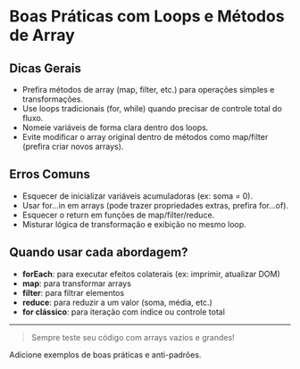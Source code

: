 # Boas Práticas com Loops e Métodos de Array

## Dicas Gerais
- Prefira métodos de array (map, filter, etc.) para operações simples e transformações.
- Use loops tradicionais (for, while) quando precisar de controle total do fluxo.
- Nomeie variáveis de forma clara dentro dos loops.
- Evite modificar o array original dentro de métodos como map/filter (prefira criar novos arrays).

## Erros Comuns
- Esquecer de inicializar variáveis acumuladoras (ex: soma = 0).
- Usar for...in em arrays (pode trazer propriedades extras, prefira for...of).
- Esquecer o return em funções de map/filter/reduce.
- Misturar lógica de transformação e exibição no mesmo loop.

## Quando usar cada abordagem?
- **forEach**: para executar efeitos colaterais (ex: imprimir, atualizar DOM)
- **map**: para transformar arrays
- **filter**: para filtrar elementos
- **reduce**: para reduzir a um valor (soma, média, etc.)
- **for clássico**: para iteração com índice ou controle total

---

> Sempre teste seu código com arrays vazios e grandes!

Adicione exemplos de boas práticas e anti-padrões.
